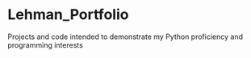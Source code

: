 # Lehman_Portfolio
Projects and code intended to demonstrate my Python proficiency and programming interests
